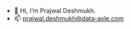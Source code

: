 - 👋 Hi, I’m Prajwal Deshmukh.
- 📫 prajwal.deshmukh@data-axle.com
<!---
prajwaldax/prajwaldax is a ✨ special ✨ repository because its `README.md` (this file) appears on your GitHub profile.
You can click the Preview link to take a look at your changes.
--->
